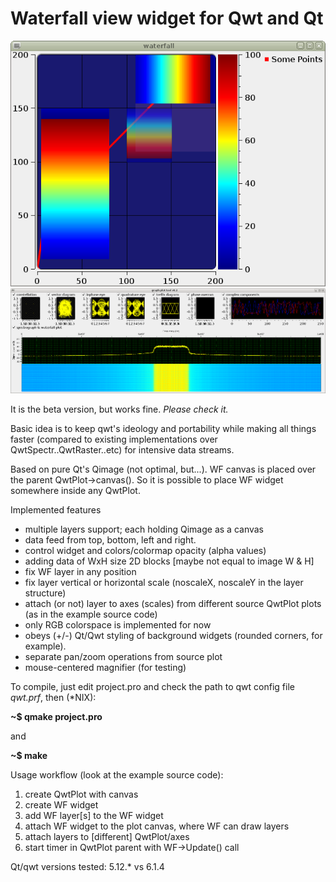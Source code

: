 # Waterfall view widget for Qwt and Qt

![WF QwtPlot screen](/WF.png)
![WF QwtPlot screen](/spectrograph1.png)

It is the beta version, but works fine. *Please check it.*

Basic idea is to keep qwt's ideology and portability while making all things
faster (compared to existing implementations over QwtSpectr..QwtRaster..etc) for intensive data streams.

Based on pure Qt's Qimage (not optimal, but...). WF canvas is placed over the
parent QwtPlot->canvas().
So it is possible to place WF widget somewhere inside any QwtPlot.

Implemented features
* multiple layers support; each holding Qimage as a canvas
* data feed from top, bottom, left and right.
* control widget and colors/colormap opacity (alpha values)
* adding data of WxH size 2D blocks [maybe not equal to image W & H]
* fix WF layer in any position
* fix layer vertical or horizontal scale (noscaleX, noscaleY in the layer structure)
* attach (or not) layer to axes (scales) from different source QwtPlot plots (as in the example source code)
* only RGB colorspace is implemented for now
* obeys (+/-) Qt/Qwt styling of background widgets (rounded corners, for example).
* separate pan/zoom operations from source plot
* mouse-centered magnifier (for testing)

To compile, just edit project.pro and check the path to qwt config file *qwt.prf*,
then (*NIX):
 
 **~$ qmake project.pro**
 
 and 
 
 **~$ make**

Usage workflow (look at the example source code):
1. create QwtPlot with canvas
2. create WF widget
3. add WF layer[s] to the WF widget
4. attach WF widget to the plot canvas, where WF can draw layers
5. attach layers to [different] QwtPlot/axes
6. start timer in QwtPlot parent with WF->Update() call

Qt/qwt versions tested: 5.12.* vs 6.1.4
